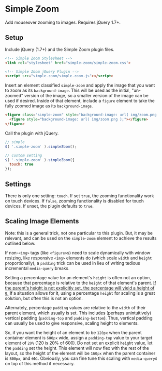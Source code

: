 # Simple Zoom
Add mouseover zooming to images. Requires jQuery 1.7+.

## Setup

Include jQuery (1.7+) and the Simple Zoom plugin files.

```html
<!-- Simple Zoom Stylesheet -->
<link rel="stylesheet" href="simple-zoom/simple-zoom.css">

<!-- Simple Zoom jQuery Plugin -->
<script src="simple-zoom/simple-zoom.js"></script>
```

Insert an element classified `simple-zoom` and apply the image that you want to zoom as its `background-image`. This will be used as the initial, "un-zoomed" version of the image, so a smaller version of the image can be used if desired. Inside of that element, include a `figure` element to take the fully zoomed image as its `background-image`.

```html
<figure class="simple-zoom" style="background-image: url( img/zoom.png );">
  <figure style="background-image: url( img/zoom.png );"></figure>
</figure>
```

Call the plugin with jQuery.

```javascript
// simple
$( '.simple-zoom' ).simpleZoom();

// custom setting
$( '.simple-zoom' ).simpleZoom({
  touch: true
});
```

## Settings

There is only one setting: `touch`. If set `true`, the zooming functionality work on touch devices. If `false`, zooming functionality is disabled for touch devices. If unset, the plugin defaults to `true`.

## Scaling Image Elements

Note: this is a general trick, not one particular to this plugin. But, it may be relevant, and can be used on the `simple-zoom` element to achieve the results outlined below.

If non-`<img>` tags (like `<figure>`s) need to scale dynamically with window resizing, like responsive `<img>` elements do (which scale `width` and `height` proportionally), a `padding` trick can be used in lieu of writing tedious incremental `media-query` breaks.

Setting a percentage value for an element's `height` is often not an option, because that percentage is relative to the `height` of that element's parent. [If the parent's height is not explicitly set, the percentage will yield a height of `0`.](https://stackoverflow.com/questions/1622027/percentage-height-html-5-css) If a situation allows for it, using a percentage `height` for scaling is a great solution, but often this is not an option.

Alternately, percentage `padding` values are relative to the `width` of their parent element, which usually is set. This includes (perhaps unintuitively) vertical padding (`padding-top` and `padding-bottom`). Thus, vertical padding can usually be used to give responsive, scaling height to elements.

So, if you want the height of an element to be `120px` when the parent container element is `600px` wide, assign a `padding-top` value to your target element of `20%` (120 is 20% of 600). Do not set an explicit `height` value, let the `padding` set the height. This element will now flex with the rest of the layout, so the height of the element will be `160px` when the parent container is `800px`, and etc. Obviously, you can fine tune this scaling with `media-query`s on top of this method if necessary.
